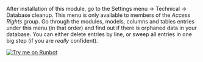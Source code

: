 After installation of this module, go to the Settings menu -\> Technical
-\> Database cleanup. This menu is only available to members of the
*Access Rights* group. Go through the modules, models, columns and
tables entries under this menu (in that order) and find out if there is
orphaned data in your database. You can either delete entries by line,
or sweep all entries in one big step (if you are *really* confident).

[![Try me on Runbot](https://odoo-community.org/website/image/ir.attachment/5784_f2813bd/datas)](https://runbot.odoo-community.org/runbot/149/11.0)
